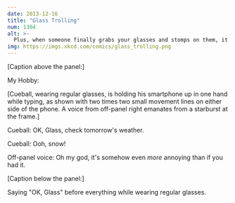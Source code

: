 ```yaml
---
date: 2013-12-16
title: "Glass Trolling"
num: 1304
alt: >-
  Plus, when someone finally grabs your glasses and stomps on them, it costs way less than $1,500 to replace them.
img: https://imgs.xkcd.com/comics/glass_trolling.png
---
```

[Caption above the panel:]

My Hobby:

[Cueball, wearing regular glasses, is holding his smartphone up in one hand while typing, as shown with two times two small movement lines on either side of the phone. A voice from off-panel right emanates from a starburst at the frame.]

Cueball: OK, Glass, check tomorrow's weather.

Cueball: Ooh, snow!

Off-panel voice: Oh my god, it's somehow even *more* annoying than if you had it.

[Caption below the panel:]

Saying "OK, Glass" before everything while wearing regular glasses.